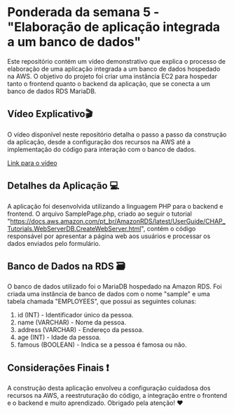 # Ponderada da semana 5 - "Elaboração de aplicação integrada a um banco de dados"

Este repositório contém um vídeo demonstrativo que explica o processo de elaboração de uma aplicação integrada a um banco de dados hospedado na AWS. O objetivo do projeto foi criar uma instância EC2 para hospedar tanto o frontend quanto o backend da aplicação, que se conecta a um banco de dados RDS MariaDB.

## Vídeo Explicativo🎬
O vídeo disponível neste repositório detalha o passo a passo da construção da aplicação, desde a configuração dos recursos na AWS até a implementação do código para interação com o banco de dados.

<a href='./video'>Link para o vídeo</a>

## Detalhes da Aplicação 💻
A aplicação foi desenvolvida utilizando a linguagem PHP para o backend e frontend. O arquivo SamplePage.php, criado ao seguir o tutorial "https://docs.aws.amazon.com/pt_br/AmazonRDS/latest/UserGuide/CHAP_Tutorials.WebServerDB.CreateWebServer.html", contém o código responsável por apresentar a página web aos usuários e processar os dados enviados pelo formulário.

## Banco de Dados na RDS 🗃️
O banco de dados utilizado foi o MariaDB hospedado na Amazon RDS. Foi criada uma instância de banco de dados com o nome "sample" e uma tabela chamada "EMPLOYEES", que possui as seguintes colunas:

1. id (INT) - Identificador único da pessoa.
2. name (VARCHAR) - Nome da pessoa.
3. address (VARCHAR) - Endereço da pessoa.
4. age (INT) - Idade da pessoa.
5. famous (BOOLEAN) - Indica se a pessoa é famosa ou não.

## Considerações Finais ❗
A construção desta aplicação envolveu a configuração cuidadosa dos recursos na AWS, a reestruturação do código, a integração entre o frontend e o backend e muito aprendizado. Obrigado pela atenção! ❤️
